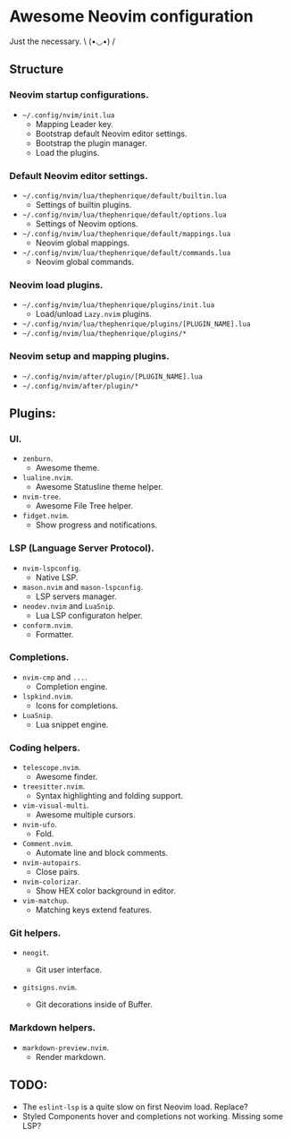 # Awesome Neovim configuration

Just the necessary. \ (•◡•) /

## Structure

### Neovim startup configurations.

- `~/.config/nvim/init.lua`
  - Mapping Leader key.
  - Bootstrap default Neovim editor settings.
  - Bootstrap the plugin manager.
  - Load the plugins.

### Default Neovim editor settings.

- `~/.config/nvim/lua/thephenrique/default/builtin.lua`
  - Settings of builtin plugins.
- `~/.config/nvim/lua/thephenrique/default/options.lua`
  - Settings of Neovim options.
- `~/.config/nvim/lua/thephenrique/default/mappings.lua`
  - Neovim global mappings.
- `~/.config/nvim/lua/thephenrique/default/commands.lua`
  - Neovim global commands.

### Neovim load plugins.

- `~/.config/nvim/lua/thephenrique/plugins/init.lua`
  - Load/unload `Lazy.nvim` plugins.
- `~/.config/nvim/lua/thephenrique/plugins/[PLUGIN_NAME].lua`
- `~/.config/nvim/lua/thephenrique/plugins/*`

### Neovim setup and mapping plugins.

- `~/.config/nvim/after/plugin/[PLUGIN_NAME].lua`
- `~/.config/nvim/after/plugin/*`

## Plugins:

### UI.

- `zenburn`.
  - Awesome theme.
- `lualine.nvim`.
  - Awesome Statusline theme helper.
- `nvim-tree`.
  - Awesome File Tree helper.
- `fidget.nvim`.
  - Show progress and notifications.

### LSP (Language Server Protocol).

- `nvim-lspconfig`.
  - Native LSP.
- `mason.nvim` and `mason-lspconfig`.
  - LSP servers manager.
- `neodev.nvim` and `LuaSnip`.
  - Lua LSP configuraton helper.
- `conform.nvim`.
  - Formatter.

### Completions.

- `nvim-cmp` and `...`.
  - Completion engine.
- `lspkind.nvim`.
  - Icons for completions.
- `LuaSnip`.
  - Lua snippet engine.

### Coding helpers.

- `telescope.nvim`.
  - Awesome finder.
- `treesitter.nvim`.
  - Syntax highlighting and folding support.
- `vim-visual-multi`.
  - Awesome multiple cursors.
- `nvim-ufo`.
  - Fold.
- `Comment.nvim`.
  - Automate line and block comments.
- `nvim-autopairs`.
  - Close pairs.
- `nvim-colorizar`.
  - Show HEX color background in editor.
- `vim-matchup`.
  - Matching keys extend features.

### Git helpers.

- `neogit`.
  - Git user interface.

- `gitsigns.nvim`.
  - Git decorations inside of Buffer.

### Markdown helpers.

- `markdown-preview.nvim`.
  - Render markdown.

## TODO:

- The `eslint-lsp` is a quite slow on first Neovim load. Replace?
- Styled Components hover and completions not working. Missing some LSP?
